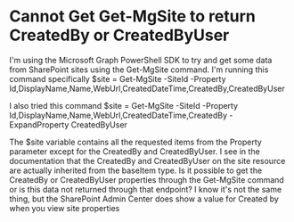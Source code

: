
# Cannot Get Get-MgSite to return CreatedBy or CreatedByUser

I'm using the Microsoft Graph PowerShell SDK to try and get some data from SharePoint sites using the Get-MgSite command. I'm running this command specifically
$site = Get-MgSite -SiteId <siteId> -Property Id,DisplayName,Name,WebUrl,CreatedDateTime,CreatedBy,CreatedByUser

I also tried this command
$site = Get-MgSite -SiteId <siteId> -Property Id,DisplayName,Name,WebUrl,CreatedDateTime,CreatedBy -ExpandProperty CreatedByUser

The $site variable contains all the requested items from the Property parameter except for the CreatedBy and CreatedByUser. I see in the documentation that the CreatedBy and CreatedByUser on the site resource are actually inherited from the baseItem type.
Is it possible to get the CreatedBy or CreatedByUser properties through the Get-MgSite command or is this data not returned through that endpoint?
I know it's not the same thing, but the SharePoint Admin Center does show a value for Created by when you view site properties


        